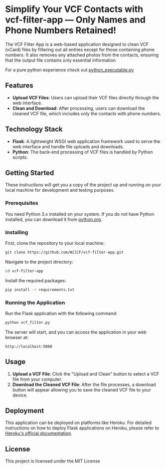 # Simplify Your VCF Contacts with vcf-filter-app — Only Names and Phone Numbers Retained!

The VCF Filter App is a web-based application designed to clean VCF (vCard) files by filtering out all entries except for those containing phone numbers. It also removes any attached photos from the contacts, ensuring that the output file contains only essential information

For a pure python experience check out [python_executable.py](python_executable.py)

## Features

- **Upload VCF Files**: Users can upload their VCF files directly through the web interface.
- **Clean and Download**: After processing, users can download the cleaned VCF file, which includes only the contacts with phone numbers.

## Technology Stack

- **Flask**: A lightweight WSGI web application framework used to serve the web interface and handle file uploads and downloads.
- **Python**: The back-end processing of VCF files is handled by Python scripts.

## Getting Started

These instructions will get you a copy of the project up and running on your local machine for development and testing purposes.

### Prerequisites

You need Python 3.x installed on your system. If you do not have Python installed, you can download it from [python.org](https://www.python.org/downloads/).

### Installing

First, clone the repository to your local machine:

```bash
git clone https://github.com/WilCF/vcf-filter-app.git
```

Navigate to the project directory:

```bash
cd vcf-filter-app
```

Install the required packages:

```bash
pip install -r requirements.txt
```

### Running the Application

Run the Flask application with the following command:

```bash
python vcf_filter.py
```

The server will start, and you can access the application in your web browser at:

```
http://localhost:5000
```

## Usage

1. **Upload a VCF File**: Click the "Upload and Clean" button to select a VCF file from your computer.
2. **Download the Cleaned VCF File**: After the file processes, a download button will appear allowing you to save the cleaned VCF file to your device.

## Deployment

This application can be deployed on platforms like Heroku. For detailed instructions on how to deploy Flask applications on Heroku, please refer to [Heroku's official documentation](https://devcenter.heroku.com/articles/getting-started-with-python).


## License

This project is licensed under the MIT License 
